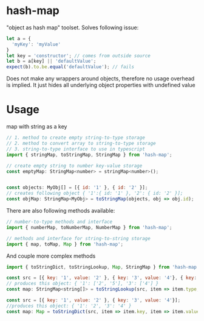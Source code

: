 # hash-map
"object as hash map" toolset.
Solves following issue:
```js
let a = {
  'myKey': 'myValue'
}
let key = 'constructor'; // comes from outside source
let b = a[key] || 'defaultValue';
expect(b).to.be.equal('defaultValue'); // fails
```

Does not make any wrappers around objects, therefore no usage overhead is implied. It just hides all underlying object properties with undefined value

# Usage

map with string as a key
```js
// 1. method to create empty string-to-type storage
// 2. method to convert array to string-to-type storage
// 3. string-to-type interface to use in typescript
import { stringMap, toStringMap, StringMap } from 'hash-map'; 

// create empty string to number key-value storage
const emptyMap: StringMap<number> = stringMap<number>(); 


const objects: MyObj[] = [{ id: '1' }, { id: '2' }];
// creates following object { '1':{ id: '1' }, '2': { id: '2' }];
const objMap: StringMap<MyObj> = toStringMap(objects, obj => obj.id); 
```

There are also following methods available:
```js
// number-to-type methods and interface
import { numberMap, toNumberMap, NumberMap } from 'hash-map';

// methods and interface for string-to-string storage
import { map, toMap, Map } from 'hash-map';  
```

And couple more complex methods
```js
import { toStringDict, toStringLookup, Map, StringMap } from 'hash-map';

const src = [{ key: '1', value: '2' }, { key: '3', value: '4'}, { key: '1', value: '5' }];
// produces this object: { '1': ['2', '5'], '3': ['4'] }
const map: StringMap<string[]> = toStringLookup(src, item => item.type, item => item.value);

const src = [{ key: '1', value: '2' }, { key: '3', value: '4'}];
//produces this object: { '1': '2', '3': '4' }
const map: Map = toStringDict(src, item => item.key, item => item.value);
```